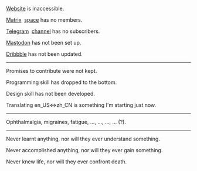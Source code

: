 <!-- ### Hi there 👋 -->

<!--
**Aquaticat/Aquaticat** is a ✨ _special_ ✨ repository because its `README.md` (this file) appears on your GitHub profile.

Here are some ideas to get you started:

- 🔭 I’m currently working on ...
- 🌱 I’m currently learning ...
- 👯 I’m looking to collaborate on ...
- 🤔 I’m looking for help with ...
- 💬 Ask me about ...
- 📫 How to reach me: ...
- 😄 Pronouns: ...
- ⚡ Fun fact: ...
-->

[Website](https://aquati.cat) is inaccessible.

<a href="https://matrix.to/#/@aquaticat:matrix.org" title="@aquaticat:matrix.org">Matrix</a>&nbsp;&nbsp;</span><a href="https://matrix.to/#/#aquaticats:matrix.org" title="Like group of groups. #aquaticats:matrix.org">space</a> has no members.

<a href="https://t.me/aquaticat" title="@aquaticat">Telegram</a>&nbsp;&nbsp;<a href="https://t.me/aquaticat_s" title="aquaticat_s for &quot;Aquaticat&apos;s&quot;">channel</a> has no subscribers.

<a href="https://joinmastodon.org">Mastodon</a> has not been set up.

<a href="https://dribbble.com/Aquaticat">Dribbble</a> has not been updated.

---

Promises to contribute were not kept.

Programming skill has dropped to the bottom.

Design skill has not been developed.

Translating en_US<=>zh_CN is something I'm starting just now.

---

Ophthalmalgia, migraines, fatigue, …, …, …, … (?).

---

Never learnt anything, nor will they ever understand something.

Never accomplished anything, nor will they ever gain something.

Never knew life, nor will they ever confront death.
